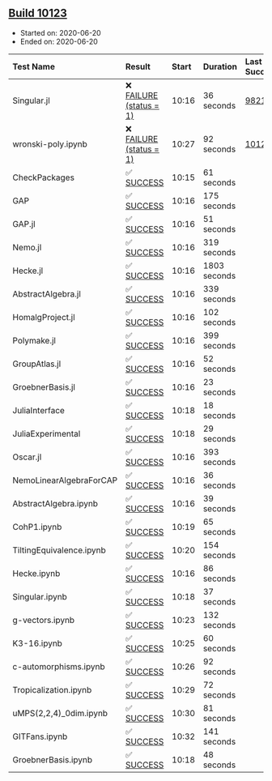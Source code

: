 ## [Build 10123](https://oscarci.mathematik.uni-kl.de/job/oscar/10123/)

* Started on: 2020-06-20
* Ended on: 2020-06-20

| Test Name    | Result | Start | Duration | Last Success | First Failure |
|:-------------|:-------|:------|:---------|:-------------|:--------------|
| Singular.jl | ❌ [FAILURE (status = 1)](https://oscarci.mathematik.uni-kl.de/job/oscar/10123/artifact/logs/build-10123/Singular.jl.log) | 10:16 | 36 seconds | [9821](https://oscarci.mathematik.uni-kl.de/job/oscar/9821/) | [9822](https://oscarci.mathematik.uni-kl.de/job/oscar/9822/) |
| wronski-poly.ipynb | ❌ [FAILURE (status = 1)](https://oscarci.mathematik.uni-kl.de/job/oscar/10123/artifact/logs/build-10123/wronski-poly.ipynb.log) | 10:27 | 92 seconds | [10120](https://oscarci.mathematik.uni-kl.de/job/oscar/10120/) | [10121](https://oscarci.mathematik.uni-kl.de/job/oscar/10121/) |
| CheckPackages | ✅ [SUCCESS](https://oscarci.mathematik.uni-kl.de/job/oscar/10123/artifact/logs/build-10123/CheckPackages.log) | 10:15 | 61 seconds |  |  |
| GAP | ✅ [SUCCESS](https://oscarci.mathematik.uni-kl.de/job/oscar/10123/artifact/logs/build-10123/GAP.log) | 10:16 | 175 seconds |  |  |
| GAP.jl | ✅ [SUCCESS](https://oscarci.mathematik.uni-kl.de/job/oscar/10123/artifact/logs/build-10123/GAP.jl.log) | 10:16 | 51 seconds |  |  |
| Nemo.jl | ✅ [SUCCESS](https://oscarci.mathematik.uni-kl.de/job/oscar/10123/artifact/logs/build-10123/Nemo.jl.log) | 10:16 | 319 seconds |  |  |
| Hecke.jl | ✅ [SUCCESS](https://oscarci.mathematik.uni-kl.de/job/oscar/10123/artifact/logs/build-10123/Hecke.jl.log) | 10:16 | 1803 seconds |  |  |
| AbstractAlgebra.jl | ✅ [SUCCESS](https://oscarci.mathematik.uni-kl.de/job/oscar/10123/artifact/logs/build-10123/AbstractAlgebra.jl.log) | 10:16 | 339 seconds |  |  |
| HomalgProject.jl | ✅ [SUCCESS](https://oscarci.mathematik.uni-kl.de/job/oscar/10123/artifact/logs/build-10123/HomalgProject.jl.log) | 10:16 | 102 seconds |  |  |
| Polymake.jl | ✅ [SUCCESS](https://oscarci.mathematik.uni-kl.de/job/oscar/10123/artifact/logs/build-10123/Polymake.jl.log) | 10:16 | 399 seconds |  |  |
| GroupAtlas.jl | ✅ [SUCCESS](https://oscarci.mathematik.uni-kl.de/job/oscar/10123/artifact/logs/build-10123/GroupAtlas.jl.log) | 10:16 | 52 seconds |  |  |
| GroebnerBasis.jl | ✅ [SUCCESS](https://oscarci.mathematik.uni-kl.de/job/oscar/10123/artifact/logs/build-10123/GroebnerBasis.jl.log) | 10:16 | 23 seconds |  |  |
| JuliaInterface | ✅ [SUCCESS](https://oscarci.mathematik.uni-kl.de/job/oscar/10123/artifact/logs/build-10123/JuliaInterface.log) | 10:18 | 18 seconds |  |  |
| JuliaExperimental | ✅ [SUCCESS](https://oscarci.mathematik.uni-kl.de/job/oscar/10123/artifact/logs/build-10123/JuliaExperimental.log) | 10:18 | 29 seconds |  |  |
| Oscar.jl | ✅ [SUCCESS](https://oscarci.mathematik.uni-kl.de/job/oscar/10123/artifact/logs/build-10123/Oscar.jl.log) | 10:16 | 393 seconds |  |  |
| NemoLinearAlgebraForCAP | ✅ [SUCCESS](https://oscarci.mathematik.uni-kl.de/job/oscar/10123/artifact/logs/build-10123/NemoLinearAlgebraForCAP.log) | 10:16 | 36 seconds |  |  |
| AbstractAlgebra.ipynb | ✅ [SUCCESS](https://oscarci.mathematik.uni-kl.de/job/oscar/10123/artifact/logs/build-10123/AbstractAlgebra.ipynb.log) | 10:16 | 39 seconds |  |  |
| CohP1.ipynb | ✅ [SUCCESS](https://oscarci.mathematik.uni-kl.de/job/oscar/10123/artifact/logs/build-10123/CohP1.ipynb.log) | 10:19 | 65 seconds |  |  |
| TiltingEquivalence.ipynb | ✅ [SUCCESS](https://oscarci.mathematik.uni-kl.de/job/oscar/10123/artifact/logs/build-10123/TiltingEquivalence.ipynb.log) | 10:20 | 154 seconds |  |  |
| Hecke.ipynb | ✅ [SUCCESS](https://oscarci.mathematik.uni-kl.de/job/oscar/10123/artifact/logs/build-10123/Hecke.ipynb.log) | 10:16 | 86 seconds |  |  |
| Singular.ipynb | ✅ [SUCCESS](https://oscarci.mathematik.uni-kl.de/job/oscar/10123/artifact/logs/build-10123/Singular.ipynb.log) | 10:18 | 37 seconds |  |  |
| g-vectors.ipynb | ✅ [SUCCESS](https://oscarci.mathematik.uni-kl.de/job/oscar/10123/artifact/logs/build-10123/g-vectors.ipynb.log) | 10:23 | 132 seconds |  |  |
| K3-16.ipynb | ✅ [SUCCESS](https://oscarci.mathematik.uni-kl.de/job/oscar/10123/artifact/logs/build-10123/K3-16.ipynb.log) | 10:25 | 60 seconds |  |  |
| c-automorphisms.ipynb | ✅ [SUCCESS](https://oscarci.mathematik.uni-kl.de/job/oscar/10123/artifact/logs/build-10123/c-automorphisms.ipynb.log) | 10:26 | 92 seconds |  |  |
| Tropicalization.ipynb | ✅ [SUCCESS](https://oscarci.mathematik.uni-kl.de/job/oscar/10123/artifact/logs/build-10123/Tropicalization.ipynb.log) | 10:29 | 72 seconds |  |  |
| uMPS(2,2,4)_0dim.ipynb | ✅ [SUCCESS](https://oscarci.mathematik.uni-kl.de/job/oscar/10123/artifact/logs/build-10123/uMPS-2-2-4-_0dim.ipynb.log) | 10:30 | 81 seconds |  |  |
| GITFans.ipynb | ✅ [SUCCESS](https://oscarci.mathematik.uni-kl.de/job/oscar/10123/artifact/logs/build-10123/GITFans.ipynb.log) | 10:32 | 141 seconds |  |  |
| GroebnerBasis.ipynb | ✅ [SUCCESS](https://oscarci.mathematik.uni-kl.de/job/oscar/10123/artifact/logs/build-10123/GroebnerBasis.ipynb.log) | 10:18 | 48 seconds |  |  |
